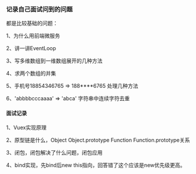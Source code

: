 ### 记录自己面试问到的问题
都是比较基础的问题：

1、为什么用前端微服务

2、讲一讲EventLoop

3、写多维数组到一维数组展开的几种方法

4、求两个数组的并集

5、手机号18854346765 => 188****6765 处理几种方法

6、'abbbbcccaaaa' => 'abca' 字符串中连续字符去重

#### 面试记录
1、Vuex实现原理

2、原型链是什么，Object Object.prototype Function 
Function.prototype关系

3、闭包，闭包解决了什么问题，闭包应用

4、bind实现，先bind后new this指向，回答错了这个应该是new优先级更高。